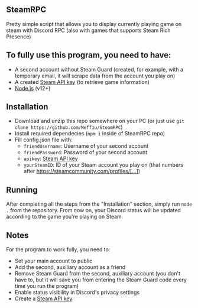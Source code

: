 ## SteamRPC
Pretty simple script that allows you to display currently playing game on steam with Discord RPC (also with games that supports Steam Rich Presence)

## To fully use this program, you need to have:
- A second account without Steam Guard (created, for example, with a temporary email, it will scrape data from the account you play on)
- A created [Steam API key](https://steamcommunity.com/dev/apikey) (to retrieve game information)
- [Node.js](https://nodejs.org) (v12+)

## Installation
- Download and unzip this repo somewhere on your PC (or just use `git clone https://github.com/Meff1u/SteamRPC`)
- Install required dependecies (`npm i` inside of SteamRPC repo)
- Fill config.json file with:
  - `friendUsername`: Username of your second account
  - `friendPassword`: Password of your second account
  - `apikey`: [Steam API key](https://steamcommunity.com/dev/apikey)
  - `yourSteamID`: ID of your Steam account you play on (that numbers after https://steamcommunity.com/profiles/[...])

## Running
After completing all the steps from the "Installation" section, simply run `node .` from the repository. From now on, your Discord status will be updated according to the game you're playing on Steam.

## Notes
For the program to work fully, you need to:
- Set your main account to public
- Add the second, auxiliary account as a friend
- Remove Steam Guard from the second, auxiliary account (you don't have to, but it will save you from entering the Steam Guard code every time you run the program)
- Enable status visibility in Discord's privacy settings
- Create a [Steam API key](https://steamcommunity.com/dev/apikey)
